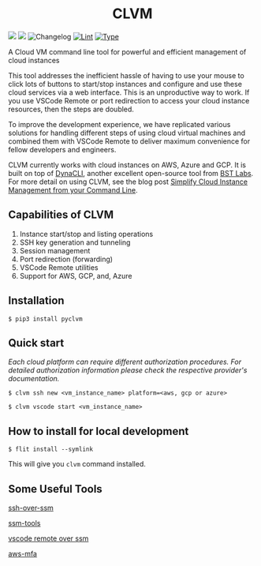 # <div align="center"><b>CLVM</b></div>

![](https://img.shields.io/pypi/v/pyclvm?label=PyPi)
![](https://img.shields.io/github/license/BstLabs/py-clvm?color=blue&label=License)
![Changelog](https://github.com/BstLabs/py-clvm/workflows/Changelog/badge.svg)
[![Lint](https://github.com/BstLabs/py-clvm/actions/workflows/lint.yml/badge.svg)](https://github.com/BstLabs/py-clvm/actions/workflows/lint.yml)
[![Type](https://github.com/BstLabs/py-clvm/actions/workflows/type.yml/badge.svg)](https://github.com/BstLabs/py-clvm/actions/workflows/type.yml)


A Cloud VM command line tool for powerful and efficient management of cloud instances

This tool addresses the inefficient hassle of having to use your mouse to click lots of buttons to start/stop instances and configure and use these cloud services via a web interface. This is an unproductive way to work. If you use VSCode Remote or port redirection to access your cloud instance resources, then the steps are doubled.

To improve the development experience, we have replicated various solutions for handling different steps of using cloud virtual machines and combined them with VSCode Remote to deliver maximum convenience for fellow developers and engineers.

CLVM currently works with cloud instances on AWS, Azure and GCP. It is built on top of [DynaCLI](https://github.com/BstLabs/py-dynacli), another excellent open-source tool from [BST Labs](https://github.com/BstLabs/). For more detail on using CLVM, see the blog post [Simplify Cloud Instance Management from your Command Line](https://medium.com/@orkhanshirin/simplify-cloud-instance-management-from-your-command-line-4b44a5b3949e).

## Capabilities of CLVM

1. Instance start/stop and listing operations
2. SSH key generation and tunneling
3. Session management
4. Port redirection (forwarding)
5. VSCode Remote utilities
6. Support for AWS, GCP, and, Azure

## Installation

`$ pip3 install pyclvm`

## Quick start

*Each cloud platform can require different authorization procedures. For detailed authorization information please check the respective provider's documentation.*

```console
$ clvm ssh new <vm_instance_name> platform=<aws, gcp or azure>
```
```console
$ clvm vscode start <vm_instance_name>
```

## How to install for local development

`$ flit install --symlink`

This will give you `clvm` command installed.

## Some Useful Tools

[ssh-over-ssm](https://github.com/elpy1/ssh-over-ssm)

[ssm-tools](https://github.com/mludvig/aws-ssm-tools)

[vscode remote over ssm](https://github.com/aws/aws-toolkit-vscode/issues/941)

[aws-mfa](https://github.com/broamski/aws-mfa)

